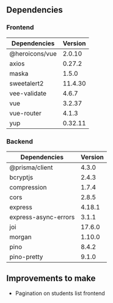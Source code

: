 ## Dependencies

### Frontend

| Dependencies   | Version |
|----------------|---------|
| @heroicons/vue | 2.0.10  |
| axios          | 0.27.2  |
| maska          | 1.5.0   |
| sweetalert2    | 11.4.30 |
| vee-validate   | 4.6.7   |
| vue            | 3.2.37  |
| vue-router     | 4.1.3   |
| yup            | 0.32.11 |

### Backend

| Dependencies	        | Version |
|----------------------|---------|
| @prisma/client       | 4.3.0   |
| bcryptjs             | 2.4.3   |
| compression          | 1.7.4   |
| cors                 | 2.8.5   |
| express              | 4.18.1  |
| express-async-errors | 3.1.1   |
| joi                  | 17.6.0  |
| morgan               | 1.10.0  |
| pino                 | 8.4.2   |
| pino-pretty          | 9.1.0   |

## Improvements to make
* Pagination on students list frontend
